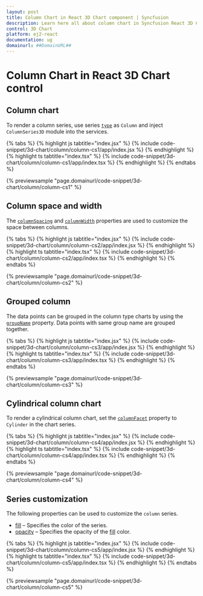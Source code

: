 ```yaml
---
layout: post
title: Column Chart in React 3D Chart component | Syncfusion
description: Learn here all about column chart in Syncfusion React 3D Chart component of Syncfusion Essential JS 2 and more.
control: 3D Chart 
platform: ej2-react
documentation: ug
domainurl: ##DomainURL##
---
```


# Column Chart in React 3D Chart control

## Column chart

To render a column series, use series [`type`](https://helpej2.syncfusion.com/react/documentation/api/chart3d/series3DModel/#type) as `Column` and inject `ColumnSeries3D` module into the services.

{% tabs %}
{% highlight js tabtitle="index.jsx" %}
{% include code-snippet/3d-chart/column/column-cs1/app/index.jsx %}
{% endhighlight %}
{% highlight ts tabtitle="index.tsx" %}
{% include code-snippet/3d-chart/column/column-cs1/app/index.tsx %}
{% endhighlight %}
{% endtabs %}

{% previewsample "page.domainurl/code-snippet/3d-chart/column/column-cs1" %}

## Column space and width

The [`columnSpacing`](https://helpej2.syncfusion.com/react/documentation/api/chart3d/series3DModel/#columnspacing) and [`columnWidth`](https://helpej2.syncfusion.com/react/documentation/api/chart3d/series3DModel/#columnwidth) properties are used to customize the space between columns.

{% tabs %}
{% highlight js tabtitle="index.jsx" %}
{% include code-snippet/3d-chart/column/column-cs2/app/index.jsx %}
{% endhighlight %}
{% highlight ts tabtitle="index.tsx" %}
{% include code-snippet/3d-chart/column/column-cs2/app/index.tsx %}
{% endhighlight %}
{% endtabs %}

{% previewsample "page.domainurl/code-snippet/3d-chart/column/column-cs2" %}

## Grouped column

The data points can be grouped in the column type charts by using the [`groupName`](https://helpej2.syncfusion.com/react/documentation/api/chart3d/series3DModel/#groupname) property. Data points with same group name are grouped together.

{% tabs %}
{% highlight js tabtitle="index.jsx" %}
{% include code-snippet/3d-chart/column/column-cs3/app/index.jsx %}
{% endhighlight %}
{% highlight ts tabtitle="index.tsx" %}
{% include code-snippet/3d-chart/column/column-cs3/app/index.tsx %}
{% endhighlight %}
{% endtabs %}

{% previewsample "page.domainurl/code-snippet/3d-chart/column/column-cs3" %}

## Cylindrical column chart

To render a cylindrical column chart, set the [`columnFacet`](https://helpej2.syncfusion.com/react/documentation/api/chart3d/series3DModel/#columnfacet) property to `Cylinder` in the chart series.

{% tabs %}
{% highlight js tabtitle="index.jsx" %}
{% include code-snippet/3d-chart/column/column-cs4/app/index.jsx %}
{% endhighlight %}
{% highlight ts tabtitle="index.tsx" %}
{% include code-snippet/3d-chart/column/column-cs4/app/index.tsx %}
{% endhighlight %}
{% endtabs %}

{% previewsample "page.domainurl/code-snippet/3d-chart/column/column-cs4" %}

## Series customization

The following properties can be used to customize the `column` series.

* [fill](https://helpej2.syncfusion.com/react/documentation/api/chart3d/series3DModel/#fill) – Specifies the color of the series.
* [opacity](https://helpej2.syncfusion.com/react/documentation/api/chart3d/series3DModel/#opacity) – Specifies the opacity of the [fill](https://helpej2.syncfusion.com/react/documentation/api/chart3d/series3DModel/#fill) color.

{% tabs %}
{% highlight js tabtitle="index.jsx" %}
{% include code-snippet/3d-chart/column/column-cs5/app/index.jsx %}
{% endhighlight %}
{% highlight ts tabtitle="index.tsx" %}
{% include code-snippet/3d-chart/column/column-cs5/app/index.tsx %}
{% endhighlight %}
{% endtabs %}

{% previewsample "page.domainurl/code-snippet/3d-chart/column/column-cs5" %}